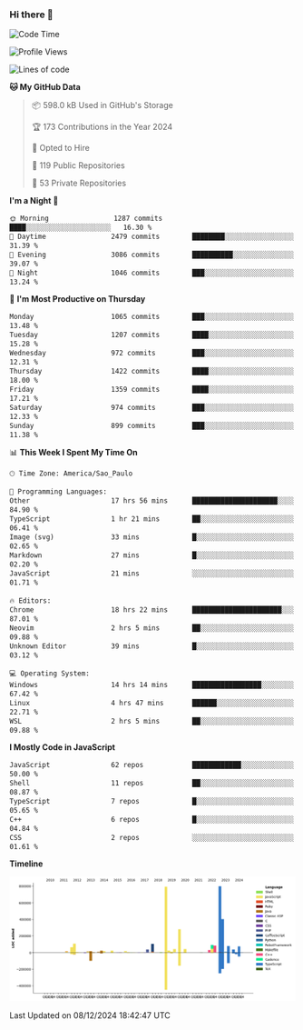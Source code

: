 ### Hi there 👋

<!--START_SECTION:waka-->
![Code Time](http://img.shields.io/badge/Code%20Time-6%2C741%20hrs%2022%20mins-blue)

![Profile Views](http://img.shields.io/badge/Profile%20Views-0-blue)

![Lines of code](https://img.shields.io/badge/From%20Hello%20World%20I%27ve%20Written-3.3%20million%20lines%20of%20code-blue)

**🐱 My GitHub Data** 

> 📦 598.0 kB Used in GitHub's Storage 
 > 
> 🏆 173 Contributions in the Year 2024
 > 
> 💼 Opted to Hire
 > 
> 📜 119 Public Repositories 
 > 
> 🔑 53 Private Repositories 
 > 
**I'm a Night 🦉** 

```text
🌞 Morning                1287 commits        ████░░░░░░░░░░░░░░░░░░░░░   16.30 % 
🌆 Daytime                2479 commits        ████████░░░░░░░░░░░░░░░░░   31.39 % 
🌃 Evening                3086 commits        ██████████░░░░░░░░░░░░░░░   39.07 % 
🌙 Night                  1046 commits        ███░░░░░░░░░░░░░░░░░░░░░░   13.24 % 
```
📅 **I'm Most Productive on Thursday** 

```text
Monday                   1065 commits        ███░░░░░░░░░░░░░░░░░░░░░░   13.48 % 
Tuesday                  1207 commits        ████░░░░░░░░░░░░░░░░░░░░░   15.28 % 
Wednesday                972 commits         ███░░░░░░░░░░░░░░░░░░░░░░   12.31 % 
Thursday                 1422 commits        ████░░░░░░░░░░░░░░░░░░░░░   18.00 % 
Friday                   1359 commits        ████░░░░░░░░░░░░░░░░░░░░░   17.21 % 
Saturday                 974 commits         ███░░░░░░░░░░░░░░░░░░░░░░   12.33 % 
Sunday                   899 commits         ███░░░░░░░░░░░░░░░░░░░░░░   11.38 % 
```


📊 **This Week I Spent My Time On** 

```text
🕑︎ Time Zone: America/Sao_Paulo

💬 Programming Languages: 
Other                    17 hrs 56 mins      █████████████████████░░░░   84.90 % 
TypeScript               1 hr 21 mins        ██░░░░░░░░░░░░░░░░░░░░░░░   06.41 % 
Image (svg)              33 mins             █░░░░░░░░░░░░░░░░░░░░░░░░   02.65 % 
Markdown                 27 mins             █░░░░░░░░░░░░░░░░░░░░░░░░   02.20 % 
JavaScript               21 mins             ░░░░░░░░░░░░░░░░░░░░░░░░░   01.71 % 

🔥 Editors: 
Chrome                   18 hrs 22 mins      ██████████████████████░░░   87.01 % 
Neovim                   2 hrs 5 mins        ██░░░░░░░░░░░░░░░░░░░░░░░   09.88 % 
Unknown Editor           39 mins             █░░░░░░░░░░░░░░░░░░░░░░░░   03.12 % 

💻 Operating System: 
Windows                  14 hrs 14 mins      █████████████████░░░░░░░░   67.42 % 
Linux                    4 hrs 47 mins       ██████░░░░░░░░░░░░░░░░░░░   22.71 % 
WSL                      2 hrs 5 mins        ██░░░░░░░░░░░░░░░░░░░░░░░   09.88 % 
```

**I Mostly Code in JavaScript** 

```text
JavaScript               62 repos            ████████████░░░░░░░░░░░░░   50.00 % 
Shell                    11 repos            ██░░░░░░░░░░░░░░░░░░░░░░░   08.87 % 
TypeScript               7 repos             █░░░░░░░░░░░░░░░░░░░░░░░░   05.65 % 
C++                      6 repos             █░░░░░░░░░░░░░░░░░░░░░░░░   04.84 % 
CSS                      2 repos             ░░░░░░░░░░░░░░░░░░░░░░░░░   01.61 % 
```



**Timeline**

![Lines of Code chart](https://raw.githubusercontent.com/jampow/jampow/master/assets/bar_graph.png)


 Last Updated on 08/12/2024 18:42:47 UTC
<!--END_SECTION:waka-->

